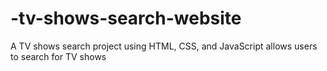 # -tv-shows-search-website
A TV shows search project using HTML, CSS, and JavaScript allows users to search for TV shows
